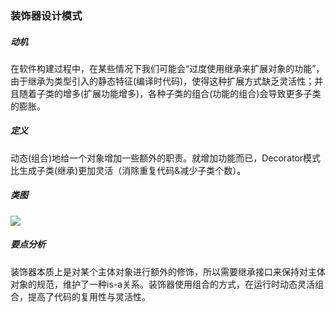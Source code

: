 ### 装饰器设计模式

##### 动机

在软件构建过程中，在某些情况下我们可能会“过度使用继承来扩展对象的功能”，由于继承为类型引入的静态特征(编译时代码)，使得这种扩展方式缺乏灵活性；并且随着子类的增多(扩展功能增多)，各种子类的组合(功能的组合)会导致更多子类的膨胀。

##### 定义

动态(组合)地给一个对象增加一些额外的职责。就增加功能而已，Decorator模式比生成子类(继承)更加灵活（消除重复代码&减少子类个数）。

##### 类图

![](http://yanxuan.nosdn.127.net/3947eb5f448968ff9c723647b5714110.png)

##### 要点分析

装饰器本质上是对某个主体对象进行额外的修饰，所以需要继承接口来保持对主体对象的规范，维护了一种is-a关系。装饰器使用组合的方式，在运行时动态灵活组合，提高了代码的复用性与灵活性。